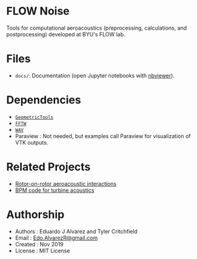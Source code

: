 # FLOW Noise

Tools for computational aeroacoustics (preprocessing, calculations, and
postprocessing) developed at BYU's FLOW lab.

# Files
  * `docs/`: Documentation (open Jupyter notebooks with [nbviewer](https://nbviewer.jupyter.org/)).

# Dependencies
  * [`GeometricTools`](https://github.com/byuflowlab/GeometricTools.jl)
  * [`FFTW`](https://github.com/JuliaMath/FFTW.jl)
  * [`WAV`](https://github.com/dancasimiro/WAV.jl)
  * Paraview  : Not needed, but examples call Paraview for visualization of VTK
      outputs.

# Related Projects
  * [Rotor-on-rotor aeroacoustic interactions](https://github.com/byuflowlab/alvarezcritchfield2020-noise-prop-on-prop)
  * [BPM code for turbine acoustics](https://github.com/byuflowlab/bpm-turbine-acoustics)


# Authorship
  * Authors   : Eduardo J Alvarez and Tyler Critchfield
  * Email     : Edo.AlvarezR@gmail.com
  * Created   : Nov 2019
  * License   : MIT License
